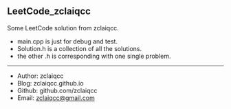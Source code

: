 ## LeetCode_zclaiqcc

Some LeetCode solution from zclaiqcc.

- main.cpp is just for debug and test.
- Solution.h is a collection of all the solutions.
- the other .h is corresponding with one single problem.

---

- Author: zclaiqcc
- Blog: zclaiqcc.github.io
- Github: github.com/zclaiqcc
- Email: zclaiqcc@gmail.com
